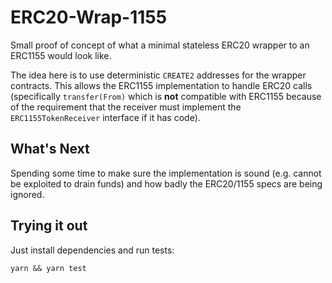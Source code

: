 # ERC20-Wrap-1155

Small proof of concept of what a minimal stateless ERC20 wrapper to an ERC1155
would look like.

The idea here is to use deterministic `CREATE2` addresses for the wrapper
contracts. This allows the ERC1155 implementation to handle ERC20 calls
(specifically `transfer(From)` which is **not** compatible with ERC1155 because
of the requirement that the receiver must implement the `ERC1155TokenReceiver`
interface if it has code).

## What's Next

Spending some time to make sure the implementation is sound (e.g. cannot be
exploited to drain funds) and how badly the ERC20/1155 specs are being ignored.

## Trying it out

Just install dependencies and run tests:
```
yarn && yarn test
```
